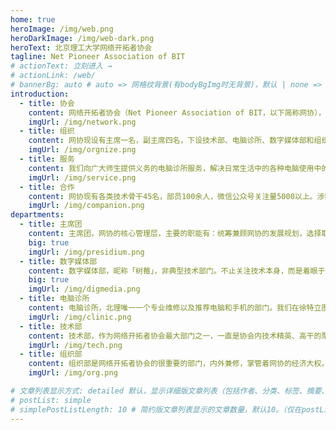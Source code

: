 ```yaml
---
home: true
heroImage: /img/web.png
heroDarkImage: /img/web-dark.png
heroText: 北京理工大学网络开拓者协会
tagline: Net Pioneer Association of BIT
# actionText: 立刻进入 →
# actionLink: /web/
# bannerBg: auto # auto => 网格纹背景(有bodyBgImg时无背景)，默认 | none => 无 | '大图地址' | background: 自定义背景样式       提示：如发现文本颜色不适应你的背景时可以到palette.styl修改$bannerTextColor变量
introduction:
  - title: 协会
    content: 网络开拓者协会（Net Pioneer Association of BIT，以下简称网协），成立于1997年，是北京理工大学校内规模最大的社团之一，本着“网络无限，开拓不懈”的精神，不断摸索、引领校园网络建设，后成为校团委领导的全校唯一IT类学生组织。经过20年的不断成长，各项规章制度和硬件设备基本完善，成长为北理最大的网络服务提供团体。
    imgUrl: /img/network.png
  - title: 组织
    content: 网协现设有主席一名，副主席四名，下设技术部、电脑诊所、数字媒体部和组织部，每个部门由分管主席、一名部长和多名副部长管理，管理层涵盖大二到大四学生，另设有技术保障中心，由历届优秀成员组成，旨在提供技术方面的支持和保障。
    imgUrl: /img/orgnize.png
  - title: 服务
    content: 我们向广大师生提供义务的电脑诊所服务，解决日常生活中的各种电脑使用中的问题。同时，我们也提供直播服务，基于网协自主开发和维护的校园网直播系统NPLive，运用网协搭建的高可用高拓展性的视频流分发系统，可以向校园网用户提供免流量高清视频直播服务。
    imgUrl: /img/service.png
  - title: 合作
    content: 网协现有各类技术骨干45名，部员100余人，微信公众号关注量5000以上。涉猎广泛，可进行服务器开发，网页设计，安卓&IOS开发，可承接各类外场活动，微信软文推广，文化活动企划，欢迎合作咨询。
    imgUrl: /img/companion.png
departments:
  - title: 主席团
    content: 主席团，网协的核心管理层，主要的职能有：统筹兼顾网协的发展规划，选择取舍适合的项目及方向；在各个部门之间进行串联，团结成员关系，提高组织凝聚力；主席团成员也会按照自己的技术能力，参与各个项目的进行；并且，主席团成员也会为大家讲授课程，帮助大家了解更多与网络有关的技术知识，管理网协活动正常有序进行。
    big: true
    imgUrl: /img/presidium.png
  - title: 数字媒体部
    content: 数字媒体部，昵称「树莓」，非典型技术部门。不止关注技术本身，而是着眼于新媒体运营、宣传造势、做与人有关，与美有关的事业。在这里，你可以得到基础的PS、AE、PR软件使用培训，掌握微信公众号等新媒体平台的运作经营、学习信息传媒和艺术设计的基本知识。如果你不甘心成为一个程序猿，如果你对于美已然自有见解，如果你想体验技术之外的磅礴力量，请加入我们。
    big: true
    imgUrl: /img/digmedia.png
  - title: 电脑诊所
    content: 电脑诊所，北理唯一一个专业维修以及推荐电脑和手机的部门。我们在徐特立图书馆有一个自己独立的阅览室——三楼自然科学第二阅览室311G。加入我们，你可以碰到会修各种电脑小问题的部长们，以及会各种编程语言以及debug的大神们，同时也会遇到各种各样的妹子来向你寻求帮助。同时，这里也可以给你提供一个能够亲自动手实践，亲自遇到问题并亲自解决的平台，这里可以让你增强动手能力，也可以让你增强交际能力。懂得更多，遇到更多，学到更多，就在北理网协电脑诊所。
    imgUrl: /img/clinic.png
  - title: 技术部
    content: 技术部，作为网络开拓者协会最大部门之一，一直是协会内技术精英、高干的聚集地。技术部以分享、创新、完善、发展技术为理念，最主要的任务就是为网协提供技术支持。参加技术部，技术部提供基础的C语言讲座，进阶的unity游戏制作和安卓端APP开发，还有亲自参与制作项目的机会。技多不压身，技术部也和诊所合作，为学习系统维护和硬件组装提供平台。在网协学习技术的过程中，没有持之以恒的毅力和踏实肯干的性格是很难做好的。技术并不是照猫画虎的模仿，研究技术是学生在校学习中对能力发展的一大助力。
    imgUrl: /img/tech.png
  - title: 组织部
    content: 组织部是网络开拓者协会的很重要的部门，内外兼修，掌管着网协的经济大权。内负责与各部门之间的交流合作以及一些日常事务的管理如人员考核，会议记录，内部活动策划，最重要的是我们也管理经济支出。外负责联系社会和学校，主要是拉赞助为网协的一些活动筹集资金，是我们接触社会，了解社会，融入社会的锻炼平台。如果你觉得自己交际能力和语言表达能力还不错，想在一个技术氛围浓厚的组织提升自己的能力，那么组织部将是你的不二选择，欢迎加入我们！
    imgUrl: /img/org.png

# 文章列表显示方式: detailed 默认，显示详细版文章列表（包括作者、分类、标签、摘要、分页等）| simple => 显示简约版文章列表（仅标题和日期）| none 不显示文章列表
# postList: simple
# simplePostListLength: 10 # 简约版文章列表显示的文章数量，默认10。（仅在postList设置为simple时生效）
---
```



<!-- 小熊猫 -->
<!-- <img src="/img/panda-waving.png" class="panda no-zoom" style="width: 130px;height: 115px;opacity: 0.8;margin-bottom: -4px;padding-bottom:0;position: fixed;bottom: 0;left: 0.5rem;z-index: 1;"> -->

<!--
## 关于

### 📚Blog
这是一个兼具博客文章、知识管理、文档查找的个人网站，主要内容是Web前端技术。如果你喜欢这个博客&主题欢迎到[GitHub](https://github.com/xugaoyi/vuepress-theme-vdoing)点个Star、获取源码，或者交换[友链](/friends/) ( •̀ ω •́ )✧

### 🎨Theme
本站主题是根据[VuePress](https://vuepress.vuejs.org/zh/)的默认主题修改而成。取名`Vdoing`(维度)，旨在轻松打造一个`结构化`与`碎片化`并存的个人在线知识库&博客，让你的知识海洋像一本本书一样清晰易读。配合多维索引，让每一个知识点都可以快速定位！ 更多[详情](https://github.com/xugaoyi/vuepress-theme-vdoing)。

<a href="https://github.com/xugaoyi/vuepress-theme-vdoing" target="_blank"><img src='https://img.shields.io/github/stars/xugaoyi/vuepress-theme-vdoing' alt='GitHub stars' class="no-zoom"></a>
<a href="https://github.com/xugaoyi/vuepress-theme-vdoing" target="_blank"><img src='https://img.shields.io/github/forks/xugaoyi/vuepress-theme-vdoing' alt='GitHub forks' class="no-zoom"></a>

</br>


## 特色功能
博客部分特色功能介绍

#### 一站式技术搜索

   博客内容中包含部分技术教程，可以利用搜索框快速搜索到相关文档，即使博客中没有的，你还可以选择最下方的 `在XXX中搜索“xxx”` 快速到达你想要找的内容。

#### 深色模式与阅读模式
关爱程序员，保护视力，点击右下角的主题模式按钮试试吧~

#### Demo演示模块
   为了更直观的展示一些代码的效果，博客添加了demo模块插件，可查看demo、源码，以及跳转到codepen在线编辑。**示例**：

::: demo [vanilla]
```html
<html>
  <div id="vanilla-box"></div>
</html>
<script>
  var box = document.getElementById('vanilla-box')
  box.innerHTML = 'Hello World! Welcome to EB'
</script>
<style>
#vanilla-box {
  color: #11a8cd;
}
</style>
```
:::


## :email: 联系

- **WeChat or QQ**: <a href="tencent://message/?uin=894072666&Site=&Menu=yesUrl" class='qq'>894072666</a>
- **Email**: <a href="mailto:894072666@qq.com">894072666@qq.com</a>
- **GitHub**: <https://github.com/xugaoyi>

</br>  -->

